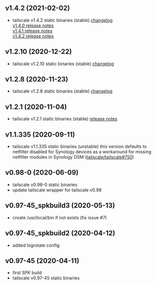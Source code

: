 ## v1.4.2 (2021-02-02)
- tailscale v1.4.2 static binaries (stable)
  [changelog](https://github.com/tailscale/tailscale/compare/v1.2.10...v1.4.2)  
  [v1.4.0 release notes](https://github.com/tailscale/tailscale/releases/tag/v1.4.0)  
  [v1.4.1 release notes](https://github.com/tailscale/tailscale/releases/tag/v1.4.1)  
  [v1.4.2 release notes](https://github.com/tailscale/tailscale/releases/tag/v1.4.2)  

## v1.2.10 (2020-12-22)

- tailscale v1.2.10 static binaries (stable) 
  [changelog](https://github.com/tailscale/tailscale/compare/v1.2.8...v1.2.10)

## v1.2.8 (2020-11-23)

- tailscale v1.2.8 static binaries (stable) 
  [changelog](https://github.com/tailscale/tailscale/compare/v1.2.1...v1.2.8)

## v1.2.1 (2020-11-04)

- tailscale v1.2.1 static binaries (stable) 
  [release notes](https://github.com/tailscale/tailscale/releases/tag/v1.2.0)

## v1.1.335 (2020-09-11)

- tailscale v1.1.335 static binaries (unstable)
  this version defaults to netfilter disabled for Synology devices as a
  workaround for missing netfilter modules in Synology DSM ([tailscale/tailscale#750](https://github.com/tailscale/tailscale/pull/750))

## v0.98-0 (2020-06-09)

- tailscale v0.98-0 static binaries
- update tailscale wrapper for tailscale v0.98

## v0.97-45_spkbuild3 (2020-05-13)

- create /usr/local/bin if not exists (fix issue #7)

## v0.97-45_spkbuild2 (2020-04-12)

- added logrotate config

## v0.97-45 (2020-04-11)

- first SPK build
- tailscale v0.97-45 static binaries
